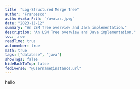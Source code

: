 ```yaml
---
title: "Log-Structured Merge Tree"
author: "Francesco"
authorAvatarPath: "/avatar.jpeg"
date: "2023-11-12"
summary: "An LSM Tree overview and Java implementation."
description: "An LSM Tree overview and Java implementation."
toc: true
readTime: true
autonumber: true
math: true
tags: ["database", "java"]
showTags: false
hideBackToTop: false
fediverse: "@username@instance.url"
---
```


hello
